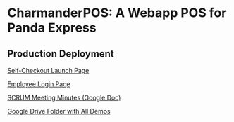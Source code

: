 # CharmanderPOS: A Webapp POS for Panda Express

## Production Deployment

[Self-Checkout Launch Page](https://charmander-pos.vercel.app/)

[Employee Login Page](https://charmander-pos.vercel.app/login)

[SCRUM Meeting Minutes (Google Doc)](https://docs.google.com/document/d/15cDktAhzkH_Llypp-1vAjmBZb0Ag4BTYiS8V_JvCs7c/edit?usp=sharing)

[Google Drive Folder with All Demos](https://drive.google.com/drive/folders/1YJKcttvm6Z8lkWkuXBcL8K_LJej5IejT?usp=sharing)
